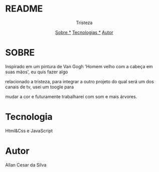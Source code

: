 # README

<p align="center"> Tristeza</p>

<p align="center">
<a href="#sobre">Sobre *</a>
<a href="#tecnologia">Tecnologias *</a>
<a href="#autor">Autor</a>
</p>

# SOBRE 

<p>Inspirado em um pintura de Van Gogh 'Homem velho com a cabeça em suas mãos', eu quis fazer algo <p> relacionado
a tristeza, para integrar a outro projeto do qual será um dos canais de tv, usei um toogle para<p> mudar a cor
e futuramente trabalharei com som e mais árvores.</p>


# Tecnologia

Html&Css e JavaScript

# Autor

Allan Cesar da Silva
